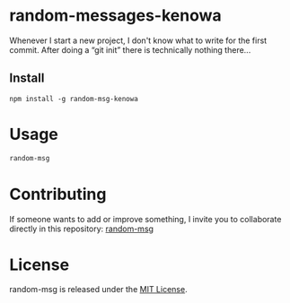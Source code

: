 # random-messages-kenowa

Whenever I start a new project, I don't know what to write for the first commit. After doing a “git init” there is technically nothing there...

## Install

```npm
npm install -g random-msg-kenowa
```

# Usage

```bash
random-msg
```

# Contributing
If someone wants to add or improve something, I invite you to collaborate directly in this repository: [random-msg](https://github.com/platzi/npm-random-msg)

# License
random-msg is released under the [MIT License](https://opensource.org/licenses/MIT).